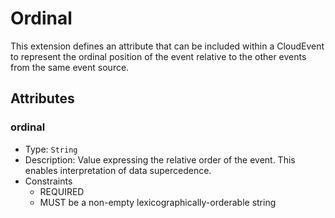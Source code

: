 # Ordinal

This extension defines an attribute that can be included within a CloudEvent
to represent the ordinal position of the event relative to the other events
from the same event source.

## Attributes
### ordinal
* Type: `String`
* Description: Value expressing the relative order of the event. This enables
  interpretation of data supercedence.
* Constraints
  * REQUIRED
  * MUST be a non-empty lexicographically-orderable string

